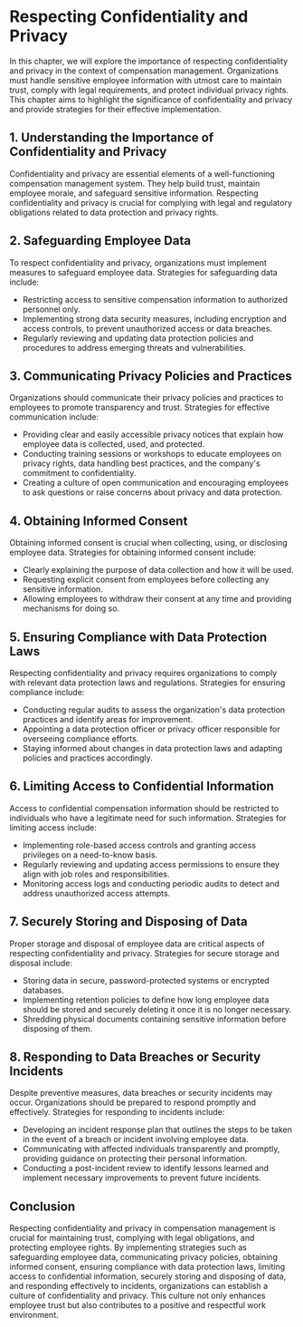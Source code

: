 Respecting Confidentiality and Privacy
===============================================

In this chapter, we will explore the importance of respecting confidentiality and privacy in the context of compensation management. Organizations must handle sensitive employee information with utmost care to maintain trust, comply with legal requirements, and protect individual privacy rights. This chapter aims to highlight the significance of confidentiality and privacy and provide strategies for their effective implementation.

**1. Understanding the Importance of Confidentiality and Privacy**
------------------------------------------------------------------

Confidentiality and privacy are essential elements of a well-functioning compensation management system. They help build trust, maintain employee morale, and safeguard sensitive information. Respecting confidentiality and privacy is crucial for complying with legal and regulatory obligations related to data protection and privacy rights.

**2. Safeguarding Employee Data**
---------------------------------

To respect confidentiality and privacy, organizations must implement measures to safeguard employee data. Strategies for safeguarding data include:

* Restricting access to sensitive compensation information to authorized personnel only.
* Implementing strong data security measures, including encryption and access controls, to prevent unauthorized access or data breaches.
* Regularly reviewing and updating data protection policies and procedures to address emerging threats and vulnerabilities.

**3. Communicating Privacy Policies and Practices**
---------------------------------------------------

Organizations should communicate their privacy policies and practices to employees to promote transparency and trust. Strategies for effective communication include:

* Providing clear and easily accessible privacy notices that explain how employee data is collected, used, and protected.
* Conducting training sessions or workshops to educate employees on privacy rights, data handling best practices, and the company's commitment to confidentiality.
* Creating a culture of open communication and encouraging employees to ask questions or raise concerns about privacy and data protection.

**4. Obtaining Informed Consent**
---------------------------------

Obtaining informed consent is crucial when collecting, using, or disclosing employee data. Strategies for obtaining informed consent include:

* Clearly explaining the purpose of data collection and how it will be used.
* Requesting explicit consent from employees before collecting any sensitive information.
* Allowing employees to withdraw their consent at any time and providing mechanisms for doing so.

**5. Ensuring Compliance with Data Protection Laws**
----------------------------------------------------

Respecting confidentiality and privacy requires organizations to comply with relevant data protection laws and regulations. Strategies for ensuring compliance include:

* Conducting regular audits to assess the organization's data protection practices and identify areas for improvement.
* Appointing a data protection officer or privacy officer responsible for overseeing compliance efforts.
* Staying informed about changes in data protection laws and adapting policies and practices accordingly.

**6. Limiting Access to Confidential Information**
--------------------------------------------------

Access to confidential compensation information should be restricted to individuals who have a legitimate need for such information. Strategies for limiting access include:

* Implementing role-based access controls and granting access privileges on a need-to-know basis.
* Regularly reviewing and updating access permissions to ensure they align with job roles and responsibilities.
* Monitoring access logs and conducting periodic audits to detect and address unauthorized access attempts.

**7. Securely Storing and Disposing of Data**
---------------------------------------------

Proper storage and disposal of employee data are critical aspects of respecting confidentiality and privacy. Strategies for secure storage and disposal include:

* Storing data in secure, password-protected systems or encrypted databases.
* Implementing retention policies to define how long employee data should be stored and securely deleting it once it is no longer necessary.
* Shredding physical documents containing sensitive information before disposing of them.

**8. Responding to Data Breaches or Security Incidents**
--------------------------------------------------------

Despite preventive measures, data breaches or security incidents may occur. Organizations should be prepared to respond promptly and effectively. Strategies for responding to incidents include:

* Developing an incident response plan that outlines the steps to be taken in the event of a breach or incident involving employee data.
* Communicating with affected individuals transparently and promptly, providing guidance on protecting their personal information.
* Conducting a post-incident review to identify lessons learned and implement necessary improvements to prevent future incidents.

**Conclusion**
--------------

Respecting confidentiality and privacy in compensation management is crucial for maintaining trust, complying with legal obligations, and protecting employee rights. By implementing strategies such as safeguarding employee data, communicating privacy policies, obtaining informed consent, ensuring compliance with data protection laws, limiting access to confidential information, securely storing and disposing of data, and responding effectively to incidents, organizations can establish a culture of confidentiality and privacy. This culture not only enhances employee trust but also contributes to a positive and respectful work environment.
